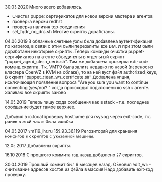 30.03.2020
Много всего добавилось.
- Очистка puppet сертификатов для новой версии мастера и агентов
- проверка версии redhat
- проверка наличия tcp-соединения
- set_fqdn_no_dns.sh
Многие скрипты доработаны.

04.06.2019
В облачные счетные узлы была добавлена аутентификация по kerberos, в связи с этим были перезалиты все ВМ.
И при этом были доработаны некоторые скрипты.
Теперь команды очистки puppet-сертификатов на агенте объединены в отдельный скрипт "puppet_agent_clean_certs.sh".
Там же добавлена проверка exit-code команд скрипта.
Т.к.  VM119 была залита недавно по новой (перенос из кластера OpenVZ в KVM на облаке), то на ней пуст файл authorized_keys,
В скрипт "puppet_clean_wn_certificate.sh" Добавлена опция, исключающая появление вопроса "Are you sure you want to continue connecting (yes/no)? "
когда происходит подключени по ssh к агенту.
Заливаю все скрипты заново

14.05.2019
Теперь пишу сюда сообщения как в stack - т.е. последнее сообщение будет самое верхнее.

Добавил в rc.local проверку hostname для rsyslog через exit-code, т.к. ранее в этой части была ошибка.

04.05.2017
vm119.jinr.ru 159.93.36.119
Репозиторий для хранения конфигов и скриптов с указанной машины.

12.05.2017
Добавлены скрипты.

16.10.2018
С прошлого коммита год назад добавлено 27 скриптов.

30.04.2019
Прошлый коммит был 6 месяцев назад.
ОБновил edit_wn - считывание адресов хостов из файла в массив
Надо добавить exit-код проверку.


